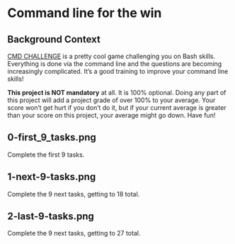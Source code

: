 # Command line for the win

## Background Context
[CMD CHALLENGE](https://cmdchallenge.com) is a pretty cool game challenging you on Bash skills. Everything is done via the command line and the questions are becoming increasingly complicated. It’s a good training to improve your command line skills!

**This project is NOT mandatory** at all. It is 100% optional. Doing any part of this project will add a project grade of over 100% to your average. Your score won’t get hurt if you don’t do it, but if your current average is greater than your score on this project, your average might go down. Have fun!

## 0-first_9_tasks.png
Complete the first 9 tasks.

## 1-next-9-tasks.png
Complete the 9 next tasks, getting to 18 total.

## 2-last-9-tasks.png
Complete the 9 next tasks, getting to 27 total.
